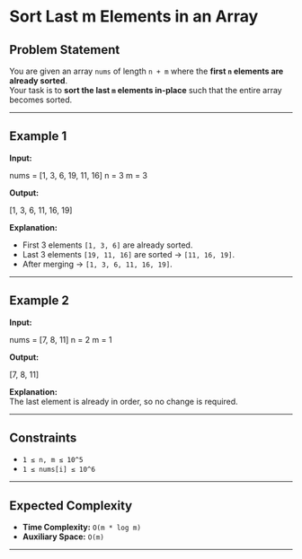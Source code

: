# Sort Last m Elements in an Array

## Problem Statement
You are given an array `nums` of length `n + m` where the **first `n` elements are already sorted**.  
Your task is to **sort the last `m` elements in-place** such that the entire array becomes sorted.

---

## Example 1
**Input:**

nums = [1, 3, 6, 19, 11, 16]
n = 3
m = 3


**Output:**

[1, 3, 6, 11, 16, 19]


**Explanation:**  
- First 3 elements `[1, 3, 6]` are already sorted.  
- Last 3 elements `[19, 11, 16]` are sorted → `[11, 16, 19]`.  
- After merging → `[1, 3, 6, 11, 16, 19]`.

---

## Example 2
**Input:**

nums = [7, 8, 11]
n = 2
m = 1


**Output:**

[7, 8, 11]


**Explanation:**  
The last element is already in order, so no change is required.

---

## Constraints
- `1 ≤ n, m ≤ 10^5`
- `1 ≤ nums[i] ≤ 10^6`

---

## Expected Complexity
- **Time Complexity:** `O(m * log m)`
- **Auxiliary Space:** `O(m)`

---
